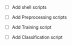 - [ ] Add shell scripts

- [ ] Add Preprocessing scripts
  
- [ ] Add Training script
  
- [ ] Add Classification script

